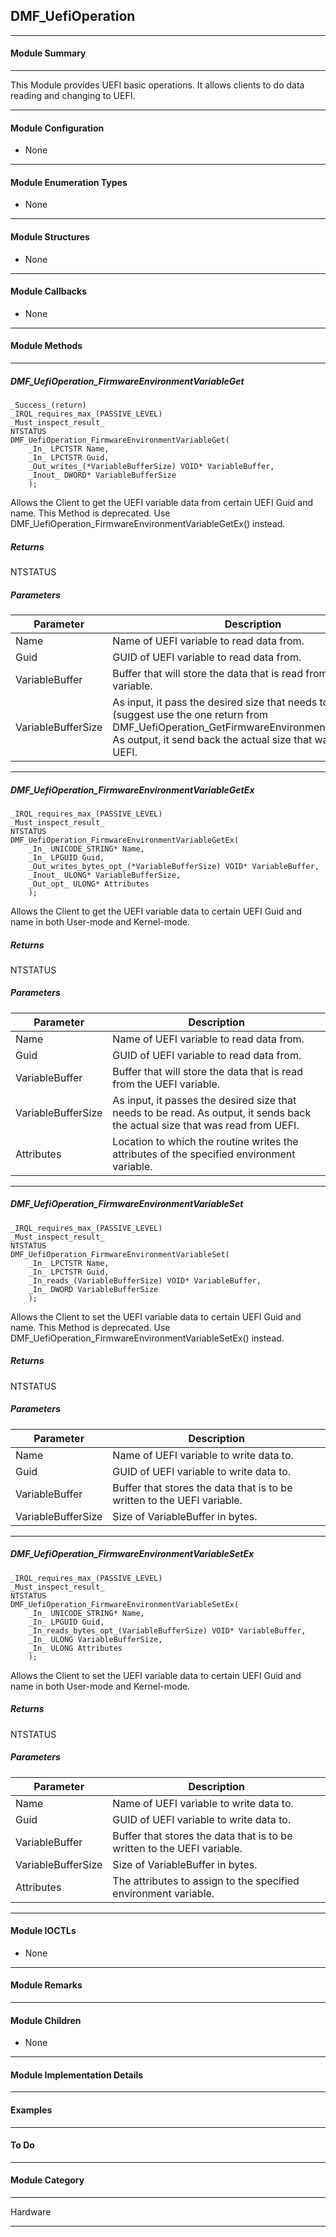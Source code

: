 ## DMF_UefiOperation

-----------------------------------------------------------------------------------------------------------------------------------

#### Module Summary

-----------------------------------------------------------------------------------------------------------------------------------

This Module provides UEFI basic operations. It allows clients to do data reading and changing to UEFI.

-----------------------------------------------------------------------------------------------------------------------------------

#### Module Configuration

* None

-----------------------------------------------------------------------------------------------------------------------------------

#### Module Enumeration Types

* None

-----------------------------------------------------------------------------------------------------------------------------------

#### Module Structures

* None

-----------------------------------------------------------------------------------------------------------------------------------

#### Module Callbacks

* None

-----------------------------------------------------------------------------------------------------------------------------------

#### Module Methods

-----------------------------------------------------------------------------------------------------------------------------------

##### DMF_UefiOperation_FirmwareEnvironmentVariableGet

````
_Success_(return)
_IRQL_requires_max_(PASSIVE_LEVEL)
_Must_inspect_result_
NTSTATUS
DMF_UefiOperation_FirmwareEnvironmentVariableGet(
    _In_ LPCTSTR Name,
    _In_ LPCTSTR Guid,
    _Out_writes_(*VariableBufferSize) VOID* VariableBuffer,
    _Inout_ DWORD* VariableBufferSize
    );
````

Allows the Client to get the UEFI variable data from certain UEFI Guid and name.
This Method is deprecated. Use DMF_UefiOperation_FirmwareEnvironmentVariableGetEx() instead.

##### Returns

NTSTATUS

##### Parameters
Parameter | Description
----|----
Name | Name of UEFI variable to read data from.
Guid | GUID of UEFI variable to read data from.
VariableBuffer | Buffer that will store the data that is read from the UEFI variable.
VariableBufferSize | As input, it pass the desired size that needs to be read (suggest use the one return from DMF_UefiOperation_GetFirmwareEnvironmentVariableSize). As output, it send back the actual size that was read from UEFI.

-----------------------------------------------------------------------------------------------------------------------------------

##### DMF_UefiOperation_FirmwareEnvironmentVariableGetEx

````
_IRQL_requires_max_(PASSIVE_LEVEL)
_Must_inspect_result_
NTSTATUS
DMF_UefiOperation_FirmwareEnvironmentVariableGetEx(
    _In_ UNICODE_STRING* Name,
    _In_ LPGUID Guid,
    _Out_writes_bytes_opt_(*VariableBufferSize) VOID* VariableBuffer,
    _Inout_ ULONG* VariableBufferSize,
    _Out_opt_ ULONG* Attributes
    );
````

Allows the Client to get the UEFI variable data to certain UEFI Guid and name in both User-mode and Kernel-mode.

##### Returns

NTSTATUS

##### Parameters
Parameter | Description
----|----
Name | Name of UEFI variable to read data from.
Guid | GUID of UEFI variable to read data from.
VariableBuffer | Buffer that will store the data that is read from the UEFI variable.
VariableBufferSize | As input, it passes the desired size that needs to be read. As output, it sends back the actual size that was read from UEFI.
Attributes | Location to which the routine writes the attributes of the specified environment variable.

-----------------------------------------------------------------------------------------------------------------------------------

##### DMF_UefiOperation_FirmwareEnvironmentVariableSet

````
_IRQL_requires_max_(PASSIVE_LEVEL)
_Must_inspect_result_
NTSTATUS
DMF_UefiOperation_FirmwareEnvironmentVariableSet(
    _In_ LPCTSTR Name,
    _In_ LPCTSTR Guid,
    _In_reads_(VariableBufferSize) VOID* VariableBuffer,
    _In_ DWORD VariableBufferSize
    );
````

Allows the Client to set the UEFI variable data to certain UEFI Guid and name.
This Method is deprecated. Use DMF_UefiOperation_FirmwareEnvironmentVariableSetEx() instead.

##### Returns

NTSTATUS

##### Parameters
Parameter | Description
----|----
Name | Name of UEFI variable to write data to. 
Guid | GUID of UEFI variable to write data to.
VariableBuffer | Buffer that stores the data that is to be written to the UEFI variable.
VariableBufferSize | Size of VariableBuffer in bytes.

-----------------------------------------------------------------------------------------------------------------------------------

##### DMF_UefiOperation_FirmwareEnvironmentVariableSetEx

````
_IRQL_requires_max_(PASSIVE_LEVEL)
_Must_inspect_result_
NTSTATUS
DMF_UefiOperation_FirmwareEnvironmentVariableSetEx(
    _In_ UNICODE_STRING* Name,
    _In_ LPGUID Guid,
    _In_reads_bytes_opt_(VariableBufferSize) VOID* VariableBuffer,
    _In_ ULONG VariableBufferSize,
    _In_ ULONG Attributes
    );
````

Allows the Client to set the UEFI variable data to certain UEFI Guid and name in both User-mode and Kernel-mode.

##### Returns

NTSTATUS

##### Parameters
Parameter | Description
----|----
Name | Name of UEFI variable to write data to. 
Guid | GUID of UEFI variable to write data to.
VariableBuffer | Buffer that stores the data that is to be written to the UEFI variable.
VariableBufferSize | Size of VariableBuffer in bytes.
Attributes | The attributes to assign to the specified environment variable.

-----------------------------------------------------------------------------------------------------------------------------------

#### Module IOCTLs

* None

-----------------------------------------------------------------------------------------------------------------------------------

#### Module Remarks

-----------------------------------------------------------------------------------------------------------------------------------

#### Module Children

* None

-----------------------------------------------------------------------------------------------------------------------------------

#### Module Implementation Details

-----------------------------------------------------------------------------------------------------------------------------------

#### Examples

-----------------------------------------------------------------------------------------------------------------------------------

#### To Do

-----------------------------------------------------------------------------------------------------------------------------------

#### Module Category

-----------------------------------------------------------------------------------------------------------------------------------

Hardware

-----------------------------------------------------------------------------------------------------------------------------------

